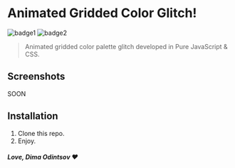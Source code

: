 # Animated Gridded Color Glitch!
![badge1](https://img.shields.io/badge/license-MIT-brightgreen.svg) ![badge2](https://img.shields.io/badge/javascript-%23323330.svg?style=for-the-badge&logo=javascript&logoColor=%23F7DF1E)
> Animated gridded color palette glitch developed in Pure JavaScript &amp; CSS.

## Screenshots

SOON

## Installation

1. Clone this repo.
2. Enjoy.

##### Love, Dima Odintsov ❤️
